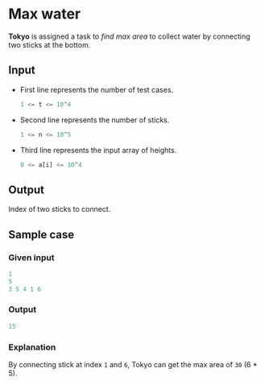 # Max water

**Tokyo** is assigned a task to *find max area* to collect water by connecting two sticks at the bottom.

## Input

- First line represents the number of test cases.

    ```py
    1 <= t <= 10^4
    ```
- Second line represents the number of sticks.

    ```py
    1 <= n <= 10^5
    ```

- Third line represents the input array of heights.

    ```py
    0 <= a[i] <= 10^4
    ```

## Output

Index of two sticks to connect.

## Sample case

### Given input

```py
1
5
3 5 4 1 6
```

### Output

```py
15
```

### Explanation

By connecting stick at index `1` and `6`, Tokyo can get the max area of `30` (6 * 5).
